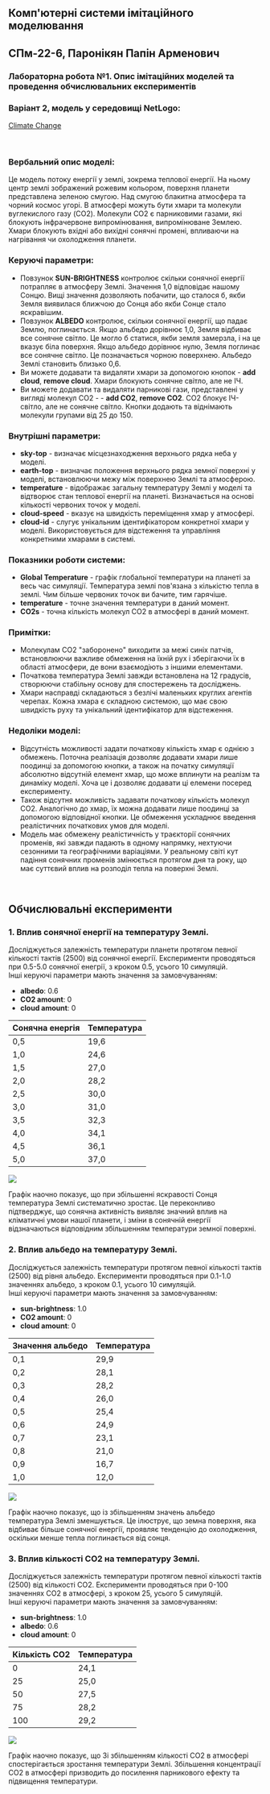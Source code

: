 ## Комп'ютерні системи імітаційного моделювання
## СПм-22-6, **Паронікян Папін Арменович**
### Лабораторна робота №**1**. Опис імітаційних моделей та проведення обчислювальних експериментів

### Варіант 2, модель у середовищі NetLogo:
[Climate Change](http://www.netlogoweb.org/launch#http://www.netlogoweb.org/assets/modelslib/Sample%20Models/Earth%20Science/Climate%20Change.nlogo)

<br>

### Вербальний опис моделі:
Це модель потоку енергії у землі, зокрема теплової енергії. На ньому центр землі зображений рожевим кольором, поверхня планети представлена зеленою смугою. Над смугою блакитна атмосфера та чорний космос угорі. В атмосфері можуть бути хмари та молекули вуглекислого газу (CO2). Молекули CO2 є парниковими газами, які блокують інфрачервоне випромінювання, випромінюване Землею. Хмари блокують вхідні або вихідні сонячні промені, впливаючи на нагрівання чи охолодження планети.

### Керуючі параметри:
- Повзунок **SUN-BRIGHTNESS** контролює скільки сонячної енергії потрапляє в атмосферу Землі. Значення 1,0 відповідає нашому Сонцю. Вищі значення дозволяють побачити, що сталося б, якби Земля виявилася ближчою до Сонця або якби Сонце стало яскравішим.
- Повзунок **ALBEDO** контролює, скільки сонячної енергії, що падає Землю, поглинається. Якщо альбедо дорівнює 1,0, Земля відбиває все сонячне світло. Це могло б статися, якби земля замерзла, і на це вказує біла поверхня. Якщо альбедо дорівнює нулю, Земля поглинає все сонячне світло. Це позначається чорною поверхнею. Альбедо Землі становить близько 0,6.
- Ви можете додавати та видаляти хмари за допомогою кнопок - **add cloud**, **remove cloud**. Хмари блокують сонячне світло, але не ІЧ.
- Ви можете додавати та видаляти парникові гази, представлені у вигляді молекул CO2 -  - **add CO2**, **remove CO2**. CO2 блокує ІЧ-світло, але не сонячне світло. Кнопки додають та віднімають молекули групами від 25 до 150.

### Внутрішні параметри:
- **sky-top** -  визначає місцезнаходження верхнього рядка неба у моделі.
- **earth-top** - визначає положення верхнього рядка земної поверхні у моделі, встановлюючи межу між поверхнею Землі та атмосферою.
- **temperature** - відображає загальну температуру Землі у моделі та відтворює стан теплової енергії на планеті. Визначається на основі кількості червоних точок у моделі.
- **cloud-speed** - вказує на швидкість переміщення хмар у атмосфері.
- **cloud-id** - слугує унікальним ідентифікатором конкретної хмари у моделі. Використовується для відстеження та управління конкретними хмарами в системі.
  
### Показники роботи системи:
- **Global Temperature** - графік глобальної температури на планеті за весь час симуляції. Температура землі пов'язана з кількістю тепла в землі. Чим більше червоних точок ви бачите, тим гарячіше.
- **temperature** - точне значення температури в даний момент.
- **CO2s** - точна кількість молекул CO2 в атмосфері в даний момент.

### Примітки:
- Молекулам CO2 "заборонено" виходити за межі синіх патчів, встановлюючи важливе обмеження на їхній рух і зберігаючи їх в області атмосфери, де вони взаємодіють з іншими елементами.
- Початкова температура Землі завжди встановлена на 12 градусів, створюючи стабільну основу для спостережень та досліджень.
- Хмари насправді складаються з безлічі маленьких круглих агентів черепах. Кожна хмара є складною системою, що має свою швидкість руху та унікальний ідентифікатор для відстеження.
  
### Недоліки моделі:
- Відсутність можливості задати початкову кількість хмар є однією з обмежень. Поточна реалізація дозволяє додавати хмари лише поодинці за допомогою кнопки, а також на початку симуляції абсолютно відсутній елемент хмар, що може вплинути на реалізм та динаміку моделі. Хоча це і дозволяє додавати ці елемени посеред експерименту.
- Також відсутня можливість задавати початкову кількість молекул CO2. Аналогічно до хмар, їх можна додавати лише поодинці за допомогою відповідної кнопки. Це обмеження ускладнює введення реалістичних початкових умов для моделі.
- Модель має обмежену реалістичність у траєкторії сонячних променів, які завжди падають в одному напрямку, нехтуючи сезонними та географічними варіаціями. У реальному світі кут падіння сонячних променів змінюється протягом дня та року, що має суттєвий вплив на розподіл тепла на поверхні Землі.
<br>

## Обчислювальні експерименти
### 1. Вплив сонячної енергії на температуру Землі.
Досліджується залежність температури планети протягом певної кількості тактів (2500) від  сонячної енергії.
Експерименти проводяться при 0.5-5.0 сонячної енегрії, з кроком 0.5, усього 10 симуляцій.  
Інші керуючі параметри мають значення за замовчуванням:
- **albedo**: 0.6
- **CO2 amount**: 0
- **cloud amount**: 0
<table>
<thead>
<tr><th>Сонячна енергія</th><th>Температура</th></tr>
</thead>
<tbody>
<tr><td>0,5</td><td>19,6</td></tr>
<tr><td>1,0</td><td>24,6</td></tr>
<tr><td>1,5</td><td>27,0</td></tr>
<tr><td>2,0</td><td>28,2</td></tr>
<tr><td>2,5</td><td>30,0</td></tr>
<tr><td>3,0</td><td>31,0</td></tr>
<tr><td>3,5</td><td>32,3</td></tr>
<tr><td>4,0</td><td>34,1</td></tr>
<tr><td>4,5</td><td>36,1</td></tr>
<tr><td>5,0</td><td>37,0</td></tr>
</tbody>
</table>

![](fig1.png)

Графік наочно показує, що при збільшенні яскравості Сонця температура Землі систематично зростає. Це переконливо підтверджує, що сонячна активність виявляє значний вплив на кліматичні умови нашої планети, і зміни в сонячній енергії відзначаються відповідним збільшенням температури земної поверхні.

### 2.  Вплив альбедо на температуру Землі.
Досліджується залежність температури протягом певної кількості тактів (2500) від рівня альбедо. 
Експерименти проводяться при 0.1-1.0 значеннях альбедо, з кроком 0.1, усього 10 симуляцій.  
Інші керуючі параметри мають значення за замовчуванням:
- **sun-brightness**: 1.0
- **CO2 amount**: 0
- **cloud amount**: 0
<table>
<thead>
<tr><th>Значення альбедо</th><th>Температура</th></tr>
</thead>
<tbody>
<tr><td>0,1</td><td>29,9</td></tr>
<tr><td>0,2</td><td>28,1</td></tr>
<tr><td>0,3</td><td>28,2</td></tr>
<tr><td>0,4</td><td>26,0</td></tr>
<tr><td>0,5</td><td>25,4</td></tr>
<tr><td>0,6</td><td>24,9</td></tr>
<tr><td>0,7</td><td>23,1</td></tr>
<tr><td>0,8</td><td>21,0</td></tr>
<tr><td>0,9</td><td>16,7</td></tr>
<tr><td>1,0</td><td>12,0</td></tr>
</tbody>
</table>

![](fig2.png)

Графік наочно показує, що із збільшенням значень альбедо температура Землі зменшується. Це ілюструє, що земна поверхня, яка відбиває більше сонячної енергії, проявляє тенденцію до охолодження, оскільки менше тепла поглинається від сонця.

### 3. Вплив кількості CO2 на температуру Землі.
Досліджується залежність температури протягом певної кількості тактів (2500) від кількості CO2.
Експерименти проводяться при 0-100  значеннях CO2 в атмосфері, з кроком 25, усього 5 симуляцій.  
Інші керуючі параметри мають значення за замовчуванням:
- **sun-brightness**: 1.0
- **albedo**: 0.6
- **cloud amount**: 0
<table>
<thead>
<tr><th>Кількість CO2</th><th>Температура</th></tr>
</thead>
<tbody>
<tr><td>0</td><td>24,1</td></tr>
<tr><td>25</td><td>25,0</td></tr>
<tr><td>50</td><td>27,5</td></tr>
<tr><td>75</td><td>28,2</td></tr>
<tr><td>100</td><td>29,2</td></tr>
</tbody>
</table>

![](fig3.png)

Графік наочно показує, що Зі збільшенням кількості CO2 в атмосфері спостерігається зростання температури Землі. Збільшення концентрації CO2 в атмосфері призводить до посилення парникового ефекту та підвищення температури.
